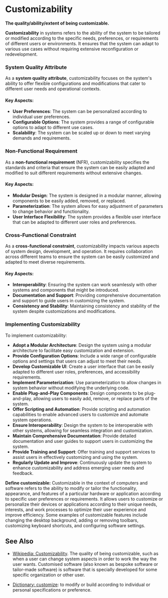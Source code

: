 # Customizability

**The quality/ability/extent of being customizable.**

<span data-chatgpt-prompt="customizability + template">

**Customizability** in systems refers to the ability of the system to be tailored or modified according to the specific needs, preferences, or requirements of different users or environments. It ensures that the system can adapt to various use cases without requiring extensive reconfiguration or redevelopment.

### System Quality Attribute

As a **system quality attribute**, customizability focuses on the system's ability to offer flexible configurations and modifications that cater to different user needs and operational contexts.

#### Key Aspects:
- **User Preferences**: The system can be personalized according to individual user preferences.
- **Configurable Options**: The system provides a range of configurable options to adapt to different use cases.
- **Scalability**: The system can be scaled up or down to meet varying demands and requirements.

### Non-Functional Requirement

As a **non-functional requirement** (NFR), customizability specifies the standards and criteria that ensure the system can be easily adapted and modified to suit different requirements without extensive changes.

#### Key Aspects:
- **Modular Design**: The system is designed in a modular manner, allowing components to be easily added, removed, or replaced.
- **Parameterization**: The system allows for easy adjustment of parameters to change behavior and functionality.
- **User Interface Flexibility**: The system provides a flexible user interface that can be adapted to different user roles and preferences.

### Cross-Functional Constraint

As a **cross-functional constraint**, customizability impacts various aspects of system design, development, and operation. It requires collaboration across different teams to ensure the system can be easily customized and adapted to meet diverse requirements.

#### Key Aspects:
- **Interoperability**: Ensuring the system can work seamlessly with other systems and components that might be introduced.
- **Documentation and Support**: Providing comprehensive documentation and support to guide users in customizing the system.
- **Consistency and Stability**: Maintaining consistency and stability of the system despite customizations and modifications.

### Implementing Customizability

To implement customizability:
- **Adopt a Modular Architecture**: Design the system using a modular architecture to facilitate easy customization and extension.
- **Provide Configuration Options**: Include a wide range of configurable options and settings that users can adjust to meet their needs.
- **Develop Customizable UI**: Create a user interface that can be easily adapted to different user roles, preferences, and accessibility requirements.
- **Implement Parameterization**: Use parameterization to allow changes in system behavior without modifying the underlying code.
- **Enable Plug-and-Play Components**: Design components to be plug-and-play, allowing users to easily add, remove, or replace parts of the system.
- **Offer Scripting and Automation**: Provide scripting and automation capabilities to enable advanced users to customize and automate system operations.
- **Ensure Interoperability**: Design the system to be interoperable with other systems, allowing for seamless integration and customization.
- **Maintain Comprehensive Documentation**: Provide detailed documentation and user guides to support users in customizing the system.
- **Provide Training and Support**: Offer training and support services to assist users in effectively customizing and using the system.
- **Regularly Update and Improve**: Continuously update the system to enhance customizability and address emerging user needs and feedback.
  
</span>

**Define customizable:** <span data-chatgpt-prompt="define customizable (computers and software)">Customizable in the context of computers and software refers to the ability to modify or tailor the functionality, appearance, and features of a particular hardware or application according to specific user preferences or requirements. It allows users to customize or personalize their devices or applications according to their unique needs, interests, and work processes to optimize their user experience and improve efficiency. Some examples of customizable features include changing the desktop background, adding or removing toolbars, customizing keyboard shortcuts, and configuring software settings.</span>

## See Also

* [Wikipedia: Customizability](https://wikipedia.org/wiki/Customizability). The quality of being customizable, such as when a user can change system aspects in order to work the way the user wants. Customised software (also known as bespoke software or tailor-made software) is software that is specially developed for some specific organization or other user.

* [Dictionary: customize](https://www.dictionary.com/browse/customize): to modify or build according to individual or personal specifications or preference.

